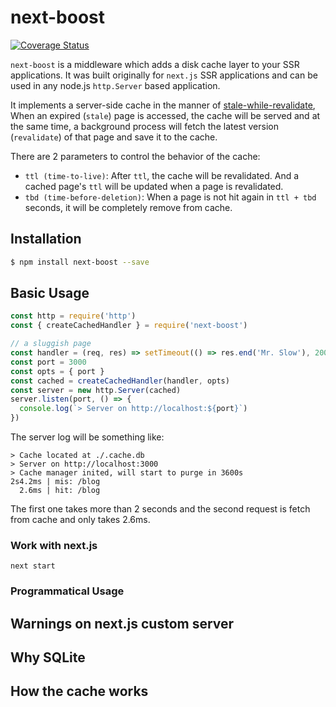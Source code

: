 # next-boost

[![Coverage Status](https://coveralls.io/repos/github/rjyo/next-boost/badge.svg?branch=master&service=github)](https://coveralls.io/github/rjyo/next-boost?branch=master)

`next-boost` is a middleware which adds a disk cache layer to your SSR applications. It was built originally for `next.js` SSR applications and can be used in any node.js `http.Server` based application.

It implements a server-side cache in the manner of [stale-while-revalidate](https://web.dev/stale-while-revalidate/), When an expired (`stale`) page is accessed, the cache will be served and at the same time, a background process will fetch the latest version (`revalidate`) of that page and save it to the cache.

There are 2 parameters to control the behavior of the cache:

- `ttl (time-to-live)`: After `ttl`, the cache will be revalidated. And a cached page's `ttl` will be updated when a page is revalidated.
- `tbd (time-before-deletion)`: When a page is not hit again in `ttl + tbd` seconds, it will be completely remove from cache.

## Installation

```bash
$ npm install next-boost --save
```

## Basic Usage

```javascript
const http = require('http')
const { createCachedHandler } = require('next-boost')

// a sluggish page
const handler = (req, res) => setTimeout(() => res.end('Mr. Slow'), 2000)
const port = 3000
const opts = { port }
const cached = createCachedHandler(handler, opts)
const server = new http.Server(cached)
server.listen(port, () => {
  console.log(`> Server on http://localhost:${port}`)
})
```

The server log will be something like:

```
> Cache located at ./.cache.db
> Server on http://localhost:3000
> Cache manager inited, will start to purge in 3600s
2s4.2ms | mis: /blog
  2.6ms | hit: /blog
```

The first one takes more than 2 seconds and the second request is fetch from cache and only takes 2.6ms.

### Work with next.js

`next start`

### Programmatical Usage

## Warnings on next.js custom server

## Why SQLite

## How the cache works